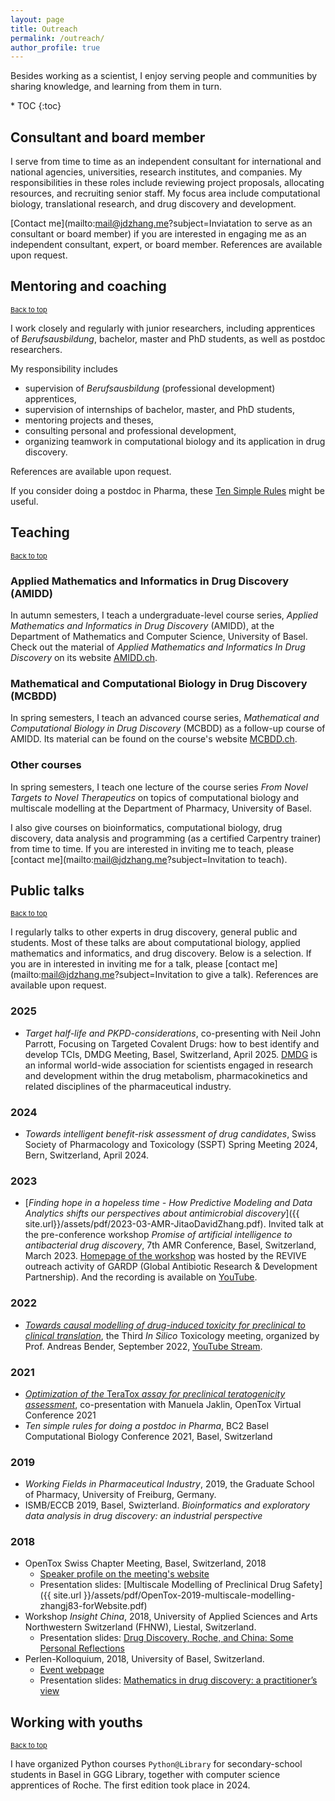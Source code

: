 ```yaml
---
layout: page
title: Outreach
permalink: /outreach/
author_profile: true
---
```


Besides working as a scientist, I enjoy serving people and communities by sharing knowledge, and learning from them in turn.

<p id="top"></p>
* TOC
{:toc}

## Consultant and board member

I serve from time to time as an independent consultant for international and national agencies, universities, research institutes, and companies. My responsibilities in these roles include reviewing project proposals, allocating resources, and recruiting senior staff. My focus area include computational biology, translational research, and drug discovery and development.

[Contact me](mailto:mail@jdzhang.me?subject=Inviatation to serve as an consultant or board member) if you are interested in engaging me as an independent consultant, expert, or board member. References are available upon request.

## Mentoring and coaching
<a href="#top" style="font-size: 11px;">Back to top</a>

I work closely and regularly with junior researchers, including apprentices of *Berufsausbildung*, bachelor, master and PhD students, as well as postdoc
researchers.

My responsibility includes

* supervision of *Berufsausbildung* (professional development) apprentices,
* supervision of internships of bachelor, master, and PhD students,
* mentoring projects and theses,
* consulting personal and professional development,
* organizing teamwork in computational biology and its application in drug discovery.

References are available upon request.

If you consider doing a postdoc in Pharma, these [Ten Simple Rules](https://doi.org/10.1371/journal.pcbi.1008989) might be useful.

## Teaching
<a href="#top" style="font-size: 11px;">Back to top</a>

### Applied Mathematics and Informatics in Drug Discovery (AMIDD)

In autumn semesters, I teach a undergraduate-level course series, *Applied Mathematics and Informatics in Drug Discovery* (AMIDD), at the Department of Mathematics and Computer Science, University of Basel. Check out the material of *Applied Mathematics and Informatics In Drug Discovery* on its website [AMIDD.ch](http://amidd.ch).

### Mathematical and Computational Biology in Drug Discovery (MCBDD)

In spring semesters, I teach an advanced course series, *Mathematical and Computational Biology in Drug Discovery* (MCBDD) as a follow-up course of AMIDD. Its material can be found on the course's website [MCBDD.ch](http://mcbdd.ch).

### Other courses

In spring semesters, I teach one lecture of the course series *From Novel Targets to Novel Therapeutics* on topics of computational biology and multiscale modelling at the Department of Pharmacy, University of Basel.


I also give courses on bioinformatics, computational biology, drug discovery, data analysis and programming (as a certified Carpentry trainer) from time to time. If you are interested in inviting me to teach, please [contact me](mailto:mail@jdzhang.me?subject=Invitation to teach).


## Public talks
<a href="#top" style="font-size: 11px;">Back to top</a>

I regularly talks to other experts in drug discovery, general public and students. Most of these talks are about computational biology, applied mathematics and informatics, and drug discovery. Below is a selection. If you are in interested in inviting me for a talk, please [contact me](mailto:mail@jdzhang.me?subject=Invitation to give a talk). References are available upon request.

### 2025

* *Target half-life and PKPD-considerations*, co-presenting with Neil John Parrott, Focusing on Targeted Covalent Drugs: how to best identify and develop TCIs, DMDG Meeting, Basel, Switzerland, April 2025. [DMDG](https://www.dmdg.org/) is an informal world-wide association for scientists engaged in research and development within the drug metabolism, pharmacokinetics and related disciplines of the pharmaceutical industry. 

### 2024

* *Towards intelligent benefit-risk assessment of drug candidates*, Swiss Society of Pharmacology and Toxicology (SSPT) Spring Meeting 2024, Bern, Switzerland, April 2024.

### 2023

* [*Finding hope in a hopeless time - How Predictive Modeling and Data Analytics shifts our perspectives about antimicrobial discovery*]({{ site.url}}/assets/pdf/2023-03-AMR-JitaoDavidZhang.pdf). Invited talk at the pre-conference workshop *Promise of artificial intelligence to antibacterial drug discovery*, 7th AMR Conference, Basel, Switzerland, March 2023. [Homepage of the workshop](https://revive.gardp.org/promise-of-artificial-intelligence-to-antibacterial-drug-discovery/) was hosted by the REVIVE outreach activity of GARDP (Global Antibiotic Research & Development Partnership). And the recording is available on [YouTube](https://www.youtube.com/watch?v=ywEHjej90w4).

### 2022

* [*Towards causal modelling of drug-induced toxicity for preclinical to clinical translation*](http://drugdiscovery.net/tox2022/), the Third *In Silico* Toxicology meeting, organized by Prof. Andreas Bender, September 2022, [YouTube Stream](https://youtu.be/ab1ml2SR7y8).

### 2021

* [*Optimization of the* TeraTox *assay for preclinical teratogenicity assessment*](https://www.opentox.net/events/virtual-conference-2021/program), co-presentation with Manuela Jaklin, OpenTox Virtual Conference 2021
* *Ten simple rules for doing a postdoc in Pharma*, BC2 Basel Computational Biology Conference 2021, Basel, Switzerland

### 2019

* *Working Fields in Pharmaceutical Industry*, 2019, the Graduate School of Pharmacy, University of Freiburg, Germany.
* ISMB/ECCB 2019, Basel, Swizterland. *Bioinformatics and exploratory data analysis in drug discovery: an industrial perspective*

### 2018

* OpenTox Swiss Chapter Meeting, Basel, Switzerland, 2018
  * [Speaker profile on the meeting's website](https://opentox.net/Jitao-David-Zhang)
  * Presentation slides: [Multiscale Modelling of Preclinical Drug Safety]({{ site.url }}/assets/pdf/OpenTox-2019-multiscale-modelling-zhangj83-forWebsite.pdf)
* Workshop *Insight China*, 2018, University of Applied Sciences and Arts Northwestern Switzerland (FHNW), Liestal, Switzerland.
   * Presentation slides: [Drug Discovery, Roche, and China: Some Personal Reflections](https://accio.github.io/assets/pdf/DrugDiscovery-Roche-China-JitaoDavidZhang-Feb2019-FHNW-final-animationSplit.pdf)
* Perlen-Kolloquium, 2018, University of Basel, Switzerland.
   * [Event webpage](https://dmi.unibas.ch/de/aktuelles/vergangene-veranstaltungen/detail/news/perlen-kolloquium-dr-jitao-david-zhang-f-hoffmann-la-roche-ag-basel/)
   * Presentation
     slides: [Mathematics in drug discovery: a practitioner’s view](https://dmi.unibas.ch/fileadmin/user_upload/dmi/Forschung/Mathematik/Perlenkolloquium/colloquium-zhang-20181009-slides.pdf)

## Working with youths
<a href="#top" style="font-size: 11px;">Back to top</a>

I have organized Python courses `Python@Library` for secondary-school students in Basel in GGG Library, together with computer science apprentices of Roche. The first edition took place in 2024.
